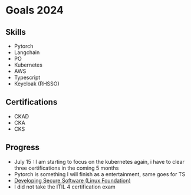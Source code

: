 # Goals 2024

## Skills
- Pytorch
- Langchain
- PO
- Kubernetes
- AWS
- Typescript
- Keycloak (RHSSO)

## Certifications
- CKAD
- CKA
- CKS

## Progress
- July 15 : I am starting to focus on the kubernetes again, i have to clear three certifications in the coming 5 months
- Pytorch is something I will finish as a entertainment, same goes for TS
- [Developing Secure Software (Linux Foundation)](https://trainingportal.linuxfoundation.org/learn/course/developing-secure-software-lfd121/calling-other-programs/calling-other-programs-other-issues)
- I did not take the ITIL 4 certification exam
